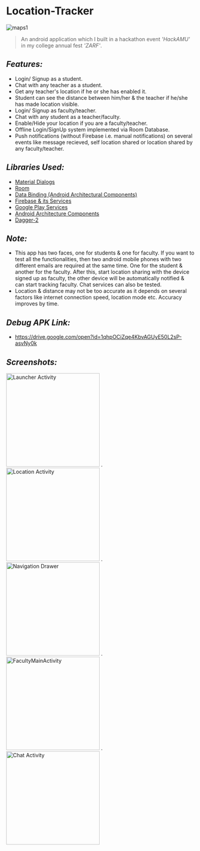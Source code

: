 # Location-Tracker
![maps1](https://user-images.githubusercontent.com/38679082/62065492-b7a7d900-b24c-11e9-8a6c-2be57576282f.jpeg)
>An android application which I built in a hackathon event *'HackAMU'* in my college annual fest *'ZARF'*.


## *Features:*
- Login/ Signup as a student.
- Chat with any teacher as a student.
- Get any teacher's location if he or she has enabled it.
- Student can see the distance between him/her & the teacher if he/she has made location visible.
- Login/ Signup as faculty/teacher.
- Chat with any student as a teacher/faculty.
- Enable/Hide your location if you are a faculty/teacher.
- Offline Login/SignUp system implemented via Room Database.
- Push notifications (without Firebase i.e. manual notifications) on several events like message recieved, self location shared or location shared by any faculty/teacher.




## *Libraries Used:*
- [Material Dialogs](https://github.com/afollestad/material-dialogs)
- [Room](https://developer.android.com/topic/libraries/architecture/room)
- [Data Binding (Android Architectural Components)](https://developer.android.com/topic/libraries/data-binding)
- [Firebase & its Services](https://firebase.google.com/docs/android/setup)
- [Google Play Services](https://developers.google.com/android/guides/setup)
- [Android Architecture Components](https://developer.android.com/topic/libraries/architecture)
- [Dagger-2](https://github.com/google/dagger)


## *Note:*
- This app has two faces, one for students & one for faculty. If you want to test all the functionalities, then two android mobile phones with two different emails are required at the same time. One for the student & another for the faculty. After this, start location sharing with the device signed up as faculty, the other device will be automatically notified & can start tracking faculty. Chat services can also be tested.
- Location & distance may not be too accurate as it depends on several factors like internet connection speed, location mode etc. Accuracy improves by time.

## *Debug APK Link:*
- https://drive.google.com/open?id=1qhpOCiZqe4KbvAGUyE50L2sP-asvNy0k

## *Screenshots:*
<img src="https://user-images.githubusercontent.com/38679082/62067466-72d27100-b251-11e9-8e51-ea6e4a2db3a0.jpeg" alt="Launcher Activity" width="250"/> .    <img src="https://user-images.githubusercontent.com/38679082/62067468-72d27100-b251-11e9-9234-ab8cbb5b5dc1.jpeg" alt="Location Activity" width="250"/> .    <img src="https://user-images.githubusercontent.com/38679082/58202274-aeead200-7cf4-11e9-9d80-b477ed379bd6.png" alt="Navigation Drawer" width="250"/> .    <img src="https://user-images.githubusercontent.com/38679082/62067465-7239da80-b251-11e9-8f60-674b46e1c4af.jpeg" alt="FacultyMainActivity" width="250"/>  .    <img src="https://user-images.githubusercontent.com/38679082/58437535-04a1ee80-80e8-11e9-945d-9ee4baacfe83.jpeg" alt="Chat Activity" width="250"/>
